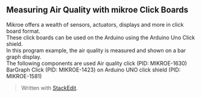 ﻿## Measuring Air Quality with mikroe Click Boards

Mikroe offers a wealth of sensors, actuators, displays and more in click board format.   
These click boards can be used on the Arduino using the Arduino Uno Click shield.  
In this program example, the air quality is measured and shown on a bar graph display.   
The following components are used
   Air quality click (PID: MIKROE-1630)
   BarGraph Click    (PID: MIKROE-1423) on
   Arduino UNO click shield (PID: MIKROE-1581)


> Written with [StackEdit](https://stackedit.io/).
